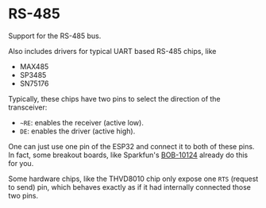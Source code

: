 # RS-485

Support for the RS-485 bus.

Also includes drivers for typical UART based RS-485 chips, like
- MAX485
- SP3485
- SN75176

Typically, these chips have two pins to select the direction of the transceiver:
- `~RE`: enables the receiver (active low).
- `DE`: enables the driver (active high).

One can just use one pin of the ESP32 and connect it to both of these pins. In fact, some
breakout boards, like Sparkfun's [BOB-10124](https://www.sparkfun.com/products/10124) already do this
for you.

Some hardware chips, like the THVD8010 chip only expose one `RTS` (request to send) pin, which
  behaves exactly as if it had internally connected those two pins.
